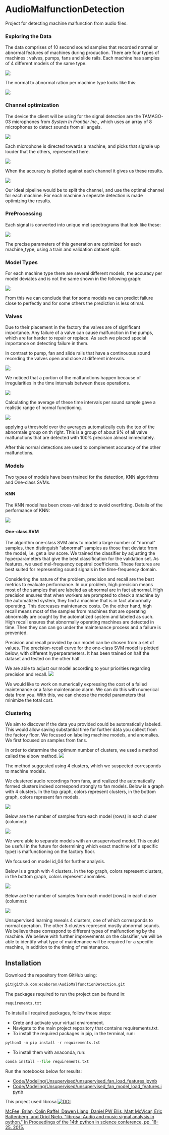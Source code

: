 # AudioMalfunctionDetection
Project for detecting machine malfunction from audio files.


### Exploring the Data

The data comprises of 10 second sound samples that recorded normal or abnormal features of 
machines during production. There are four types of machines : valves, pumps, fans and slide rails.
Each machine has samples of 4 different models of the same type.

![](Images/samples_per_model.png)

The normal to abnormal ration per machine type looks like this:

![](Images/normal_abnormal_ratio.png)

### Channel optimization

The device the client will be using for the signal detection are the TAMAGO-03 microphones from
*System In Frontier Inc.*, which uses an array of 8 microphones to detect sounds from all angels.

![](Images/mic-array.jpg)

 Each microphone is directed towards a machine, and picks that signale up louder that the others,
 represented here.
 
 ![](Images/signal_per_channel.png)
 
 When the accuracy is plotted against each channel it gives us these results.

![](Images/acc_per_channel.png)

Our ideal pipeline would be to split the channel, and use the optimal channel for each machine.
For each machine a seperate detection is made optimizing the results.

### PreProcessing

Each signal is converted into unique mel spectrograms that look like these:

![](Images/spectrograms.jpg)

The precise parameters of this generation are optimized for each machine_type,
using a train and validation dataset split.

### Model Types

For each machine type there are several different models, the accuracy per model deviates and is not
the same shown in the following graph:

![](Images/acc_per_model.png)

From this we can conclude that for some models we can predict failure close to perfectly and for some others
the prediction is less otimal.

### Valves

Due to their placement in the factory the valves are of significant importance. Any failure of a valve
can cause malfunction in the pumps, which are far harder to repair or replace. As such we placed
special importance on detecting failure in them.

In contrast to pump, fan and slide rails that have a continouous sound recording the valves open and
close at different intervals.

![](Images/Valve.jpg)

We noticed that a portion of the malfunctions happen because of irregularities in the time intervals between these operations. 

![](Images/valv_t.jpg)

Calculating the average of these time intervals per sound sample gave a realistic range of normal functioning.

![](Images/avg_cutoff.png)

applying a threshold over the averages automatically cuts the top of the abnormale group on th right.
This is a group of about 9% of all valve malfunctions that are detected with 100% precision almost immediately.

After this normal detections are used to complement accuracy of the other malfunctions.

### Models


Two types of models have been trained for the detection, KNN algorithms and One-class SVMs. 

#### KNN

The KNN model has been cross-validated to avoid overfitting.
Details of the performance of KNN:

![](Images/acc_per_machine.png)

#### One-class SVM
The algorithm one-class SVM aims to model a large number of "normal" samples, then distinguish "abnormal" samples
as those that deviate from the model, i.e. get a low score. We trained the classifier by adjusting the hyperparameters 
that give the best classification for the validation set. As features, we used mel-frequency cepstral coefficients. 
These features are best suited for representing sound signals in the time-frequency domain.

Considering the nature of the problem, precision and recall are the best metrics to evaluate performance. In our problem,
high precision means most of the samples that are labeled as abnormal are in fact abnormal. High precision ensures that 
when workers are prompted to check a machine by the automatized system, they find a machine that is in fact abnormally 
operating. This decreases maintenance costs. 
On the other hand, high recall means most of the samples from machines that are operating abnormally 
are cought by the automatized system and labeled as such. High recall ensures that abnormally operating machines 
are detected in time. Then they can can go under the maintenance process and a failure is prevented.

Precision and recall provided by our model can be chosen from a set of values. 
The precision-recall curve for the one-class SVM model is plotted below, with different hyperparameters. 
It has been trained on half the dataset and tested on the other half.

We are able to adjust our model according to your priorities regarding precision and recall.
![](Images/one-class-svm-precision-recall.png)

We would like to work on numerically expressing the cost of a failed maintenance or a false maintenance alarm. We
can do this with numerical data from you. With this, we can choose the model parameters that minimize the total cost.

### Clustering
We aim to discover if the data you provided could be automatically labeled. This would allow saving substantial 
time for further data you collect from the factory floor. We focused on labeling machine models, and anomalies. We 
first focused on samples from fans.

In order to determine the optimum number of clusters, we used a method called the elbow method. 
![](Images/elbow_fan.png)

The method suggested using 4 clusters, which we suspected corresponds to machine models.

We clustered audio recordings from fans, and realized the automatically formed clusters indeed correspond 
strongly to fan models. Below is a graph with 4 clusters. In the top graph, colors represent clusters, in the bottom 
graph, colors represent fan models. 

![](Images/fan_model_4_clusters.png)

Below are the number of samples from each model (rows) in each cluser (columns):

![](Images/fan_model_4_clusters_confusion_matrix.png)

We were able to separate models with an unsupervised model. This could be useful in the future for determining 
which exact machine (of a specific type) is malfunctioning on the factory floor.

We focused on model id_04 for further analysis. 

Below is a graph with 4 clusters. In the top graph, colors represent clusters, in the bottom 
graph, colors represent anomalies.

![](Images/fan_model_4_4_clusters.png)

Below are the number of samples from each model (rows) in each cluser (columns):

![](Images/fan_model_4_anomaly_cluster_4_clusters_confusion_matrix.png)

Unsupervised learning reveals 4 clusters, one of which corresponds to normal operation. 
The other 3 clusters represent mostly abnormal sounds. We believe these correspond to 
different types of malfunctioning by the machine. We believe with further improvements on the classifier, we will 
be able to identify what type of maintenance will be required for a specific machine, in addition to the 
timing of maintenance.


## Installation
Download the repository from GitHub using:
```python
git@github.com:eceboran/AudioMalfunctionDetection.git
```

The packages required to run the project can be found in:
```python
requirements.txt
```
To install all required packages, follow these steps:
- Crete and activate your virtual environment. 
- Navigate to the main project repository that contains requirements.txt.
- To install the required packages in pip, in the terminal, run:
```python
python3 -m pip install -r requirements.txt
```
- To install them with anaconda, run:
```python
conda install --file requirements.txt 
```

Run the notebooks below for results:
- [Code/Modeling/Unsupervised/unsupervised_fan_load_features.ipynb](Code/Modeling/Unsupervised/unsupervised_fan_load_features.ipynb)
- [Code/Modeling/Unsupervised/unsupervised_fan_model_load_features.ipynb](Code/Modeling/Unsupervised/unsupervised_fan_model_load_features.ipynb)


This project used librosa <a href="https://doi.org/10.5281/zenodo.591533" rel=nofollow><img alt=DOI src="https://warehouse-camo.ingress.cmh1.psfhosted.org/b9a66e7e2aad964da52c5254b5a75e4ebba92197/68747470733a2f2f7a656e6f646f2e6f72672f62616467652f444f492f31302e353238312f7a656e6f646f2e3539313533332e737667">
<p>McFee, Brian, Colin Raffel, Dawen Liang, Daniel PW Ellis, Matt McVicar, Eric Battenberg, and Oriol Nieto. "librosa: Audio and music signal analysis in python." In Proceedings of the 14th python in science conference, pp. 18-25. 2015.</p>
